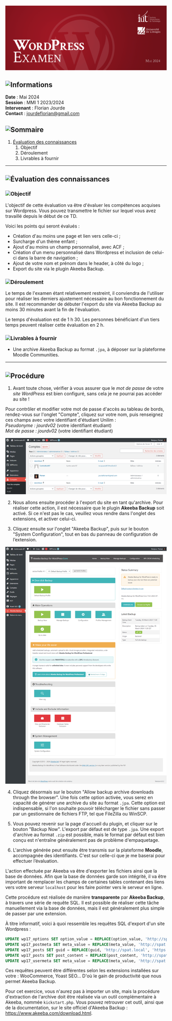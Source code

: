 ![Bannière](images/uit-wordpress-banner-examen.png)

## ![Informations](https://img.shields.io/badge/Informations-383d42?style=for-the-badge)

**Date** : Mai 2024  
**Session** : MMI 1 2023/2024  
**Intervenant** : Florian Jourde  
**Contact** : [jourdeflorian@gmail.com](www.jourdeflorian@gmail.com)  

## ![Sommaire](https://img.shields.io/badge/Sommaire-383d42?style=for-the-badge)
<ol>
  <li><a href="#1-evaluation">Évaluation des connaissances</a>
    <ol>
      <li>Objectif</li>
      <li>Déroulement</li>
      <li>Livrables à fournir</li>
    </ol>
  </li>
</ol>

---

<h2 id="1-evaluation"> 

![Évaluation des connaissances](https://img.shields.io/badge/1-Évaluation_des_connaissances-971622?style=for-the-badge)

</h2>

### ![Objectif](https://img.shields.io/badge/1.1-Objectif-6c181b?style=flat-square)
L'objectif de cette évaluation va être d'évaluer les compétences acquises sur Wordpress. Vous pouvez transmettre le fichier sur lequel vous avez travaillé depuis le début de ce TD.

Voici les points qui seront évalués :
- Création d'au moins une page et lien vers celle-ci ;
- Surcharge d'un thème enfant ;
- Ajout d'au moins un champ personnalisé, avec ACF ;
- Création d'un menu personnalisé dans Wordpress et inclusion de celui-ci dans la barre de navigation ;
- Ajout de votre nom et prénom dans le header, à côté du logo ;
- Export du site via le plugin Akeeba Backup.

### ![Déroulement](https://img.shields.io/badge/1.2-Déroulement-6c181b?style=flat-square)
Le temps de l'examen étant relativement restreint, il conviendra de l'utiliser pour réaliser les derniers ajustement nécessaire au bon fonctionnement du site. Il est recommander de débuter l'export du site via Akeeba Backup au moins 30 minutes avant la fin de l'évaluation.

Le temps d'évaluation est de 1 h 30. Les personnes bénéficiant d'un tiers temps peuvent réaliser cette évaluation en 2 h.

### ![Livrables à fournir](https://img.shields.io/badge/1.3-Livrables_à_fournir-6c181b?style=flat-square)
- Une archive Akeeba Backup au format `.jpa`, à déposer sur la plateforme Moodle Communities.

---

## ![Procédure](https://img.shields.io/badge/Procédure-383d42?style=for-the-badge)
1. Avant toute chose, vérifier à vous assurer que le *mot de passe* de votre *site WordPress* est bien configuré, sans cela je ne pourrai pas accéder au site !

Pour contrôler et modifier votre mot de passe d'accès au tableau de bords, rendez-vous sur l'onglet "Compte", cliquez sur votre nom, puis renseignez ces champs avec votre identifiant d'étudiant Unilim :  
*Pseudonyme : jourdv02* (votre identifiant étudiant)  
*Mot de passe : jourdv02* (votre identifiant étudiant)  

![Compte WordPress](images/compte-wordpress.png)

2. Nous allons ensuite procéder à l'export du site en tant qu'archive. Pour réaliser cette action, il est nécessaire que le plugin **Akeeba Backup** soit activé. Si ce n'est pas le cas, veuillez vous rendre dans l'onglet des extensions, et activer celui-ci. 

3. Cliquez ensuite sur l'onglet "Akeeba Backup", puis sur le bouton "System Configuration", tout en bas du panneau de configuration de l’extension.

![Akeeba Backup](images/akeeba-backup.png)

4. Cliquez désormais sur le bouton "Allow backup archive downloads through the browser". Une fois cette option activée, vous serez en capacité de générer une archive du site au format `.jpa`. Cette option est indispensable, si l'on souhaite pouvoir télécharger le fichier sans passer par un gestionnaire de fichiers FTP, tel que FileZilla ou WinSCP.

5. Vous pouvez revenir sur la page d'accueil du plugin, et cliquer sur le bouton "Backup Now". L'export par défaut est de type `.jpa`. Une export d'archive au format `.zip` est possible, mais le format par défaut est bien conçu est n'entraîne généralement pas de problème d'empaquetage.

6. L'archive générée peut ensuite être transmis sur la plateforme **Moodle**, accompagnée des identifiants. C'est sur celle-ci que je me baserai pour effectuer l’évaluation.

L'action effectuée par Akeeba va être d'exporter les fichiers ainsi que la base de données. Afin que la base de données garde son intégrité, il va être important de remplacer les champs de certaines tables contenant des liens vers votre serveur `localhost` pour les faire pointer vers le serveur en ligne.

Cette procédure est réalisée de manière **transparente** par **Akeeba Backup**, à travers une série de requête SQL. Il est possible de réaliser cette tâche manuellement via la base de données, mais il est généralement plus simple de passer par une extension.

À titre informatif, voici à quoi ressemble les requêtes SQL d'export d'un site Wordpress :

```sql
UPDATE wp17_options SET option_value = REPLACE(option_value, 'http://spat.local', 'https://www.spat.fr');
UPDATE wp17_postmeta SET meta_value = REPLACE(meta_value, 'http://spat.local', 'https://www.spat.fr');
UPDATE wp17_posts SET guid = REPLACE(guid, 'http://spat.local', 'https://www.spat.fr');
UPDATE wp17_posts SET post_content = REPLACE(post_content, 'http://spat.local', 'https://www.spat.fr');
UPDATE wp17_usermeta SET meta_value = REPLACE(meta_value, 'http://spat.local', 'https://www.spat.fr');
```

Ces requêtes peuvent être différentes selon les extensions installées sur votre : WooCommerce, Yoast SEO... D'où le gain de productivité que nous permet Akeeba Backup.

Pour cet exercice, vous n'aurez pas à importer un site, mais la procédure d'extraction de l'archive doit être réalisée via un outil complémentaire à Akeeba, nommée `kickstart.php`. Vous pouvez retrouver cet outil, ainsi que de la documentation, sur le site officiel d'Akeeba Backup : https://www.akeeba.com/download.html.
